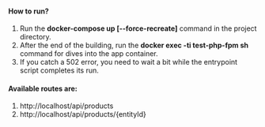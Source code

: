<h4>How to run?</h4>

1) Run the **docker-compose up [--force-recreate]** command in the project directory.
2) After the end of the building, run the **docker exec -ti test-php-fpm sh** command for dives into the app container.
3) If you catch a 502 error, you need to wait a bit while the entrypoint script completes its run.

<h4>Available routes are:</h4>

1) http://localhost/api/products
2) http://localhost/api/products/{entityId}